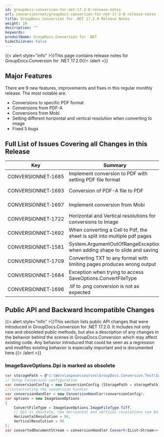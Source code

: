 ```yaml
---
id: groupdocs-conversion-for-net-17-2-0-release-notes
url: conversion/net/groupdocs-conversion-for-net-17-2-0-release-notes
title: GroupDocs.Conversion for .NET 17.2.0 Release Notes
weight: 10
description: ""
keywords: 
productName: GroupDocs.Conversion for .NET
hideChildren: False
---
```

{{< alert style="info" >}}This page contains release notes for GroupDocs.Conversion for .NET 17.2.0{{< /alert >}}

## Major Features

There are 9 new features, improvements and fixes in this regular monthly release. The most notable are:

*   Conversions to specific PDF format
*   Conversions from PDF-A
*   Conversions from Mobi
*   Setting different horizontal and vertical resolution when converting to image
*   Fixed 5 bugs

## Full List of Issues Covering all Changes in this Release

| Key | Summary | Category |
| --- | --- | --- |
| CONVERSIONNET&#8209;1685 | Implement conversion to PDF with setting PDF file format | New Feature |
| CONVERSIONNET&#8209;1693 | Conversion of PDF-A file to PDF | New Feature |
| CONVERSIONNET&#8209;1697 | Implement conversion from Mobi | New Feature |
| CONVERSIONNET&#8209;1722 | Horizontal and Vertical resolutions for conversions to Image | New Feature |
| CONVERSIONNET&#8209;1692 | When converting a Cell to Pdf, the sheet is split into multiple pdf pages | Fix |
| CONVERSIONNET&#8209;1581 | System.ArgumentOutOfRangeException when adding shape to slide and saving | Fix |
| CONVERSIONNET&#8209;1709 | Converting TXT to any format with limiting pages produces wrong output | Fix |
| CONVERSIONNET&#8209;1684 | Exception when trying to access SaveOptions.ConvertFileType | Fix |
| CONVERSIONNET&#8209;1696 | .tif to .png conversion is not as expected | Fix |

## Public API and Backward Incompatible Changes

{{< alert style="info" >}}This section lists public API changes that were introduced in GroupDocs.Conversion for .NET 17.2.0. It includes not only new and obsoleted public methods, but also a description of any changes in the behavior behind the scenes in GroupDocs.Conversion which may affect existing code. Any behavior introduced that could be seen as a regression and modifies existing behavior is especially important and is documented here.{{< /alert >}}

### ImageSaveOptions.Dpi is marked as obsolete



```csharp
var storagePath = @"c:\Worx\aspose\sources\GroupDocs.Conversion.Test\SampleFiles";
// Setup Conversion configuration
var conversionConfig = new ConversionConfig {StoragePath = storagePath};
//instantiating the conversion handler
var conversionHandler = new ConversionHandler(conversionConfig);
var options = new ImageSaveOptions
{
    ConvertFileType = ImageSaveOptions.ImageFileType.Tiff,
	// Dpi is obsolete, now horizontal and vertical resolutions can be set independently
    HorizontalResolution = 96,
	VerticalResolution = 96
};
var convertedDocumentStream = conversionHandler.Convert<IList<Stream>>("sample.docx", options);
```
